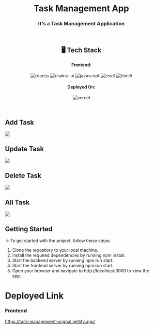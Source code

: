 <h1 align="center">Task Management App</h1>

<h3 align="center">It's a Task Management Application</h3>

<br />

<h2 align="center">🖥️ Tech Stack</h2>

<h4 align="center">Frontend:</h4>

<p align="center">
  <img src="https://img.shields.io/badge/React-20232A?style=for-the-badge&logo=react&logoColor=61DAFB" alt="reactjs" />

  <img src="https://img.shields.io/badge/Chakra%20UI-3bc7bd?style=for-the-badge&logo=chakraui&logoColor=white" alt="chakra-ui" />
  <img src="https://img.shields.io/badge/react-323330?style=for-the-badge&logo=react&logoColor=F7DF1E" alt="javascript" />
  <img src="https://img.shields.io/badge/typescript-1572B6?style=for-the-badge&logo=typescript&logoColor=white" alt="css3" />
  <img src="https://img.shields.io/badge/redux-toolkit-E34F26?style=for-the-badge&logo=redux-toolkit&logoColor=white" alt="html5" />

</p>

<h4 align="center">Deployed On:</h4>

<p align="center">
  <img src="https://img.shields.io/badge/Vercel-00C7B7?style=for-the-badge&logo=vercel&logoColor=white" alt="vercel" />
 
</p>

<br />

## Add Task

<img src="../Task-Managment-App//src/assets/task-add.png">

<br />

## Update Task

<img src="../Task-Managment-App//src/assets/task-update.png">
<br />

## Delete Task

<img src="../Task-Managment-App//src/assets/task-delete.png">
<br />

## All Task

<img src="../Task-Managment-App//src/assets/task-homePage.png">
<br />

## Getting Started

-> To get started with the project, follow these steps:

1. Clone the repository to your local machine.
2. Install the required dependencies by running npm install.
3. Start the backend server by running npm run start.
4. Start the frontend server by running npm run start.
5. Open your browser and navigate to http://localhost:3000 to view the app.

# Deployed Link

### Frontend

https://task-management-orignal.netlify.app/
